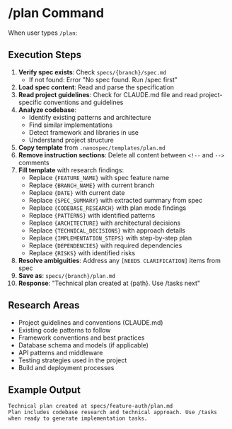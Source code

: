 # /plan Command

When user types `/plan`:

## Execution Steps

1. **Verify spec exists**: Check `specs/{branch}/spec.md`
   - If not found: Error "No spec found. Run /spec first"
2. **Load spec content**: Read and parse the specification
3. **Read project guidelines**: Check for CLAUDE.md file and read project-specific conventions and guidelines
4. **Analyze codebase**:
   - Identify existing patterns and architecture
   - Find similar implementations
   - Detect framework and libraries in use
   - Understand project structure
5. **Copy template** from `.nanospec/templates/plan.md`
6. **Remove instruction sections**: Delete all content between `<!--` and `-->` comments
7. **Fill template** with research findings:
   - Replace `{FEATURE_NAME}` with spec feature name
   - Replace `{BRANCH_NAME}` with current branch
   - Replace `{DATE}` with current date
   - Replace `{SPEC_SUMMARY}` with extracted summary from spec
   - Replace `{CODEBASE_RESEARCH}` with plan mode findings
   - Replace `{PATTERNS}` with identified patterns
   - Replace `{ARCHITECTURE}` with architectural decisions
   - Replace `{TECHNICAL_DECISIONS}` with approach details
   - Replace `{IMPLEMENTATION_STEPS}` with step-by-step plan
   - Replace `{DEPENDENCIES}` with required dependencies
   - Replace `{RISKS}` with identified risks
8. **Resolve ambiguities**: Address any `[NEEDS CLARIFICATION]` items from spec
9. **Save as**: `specs/{branch}/plan.md`
10. **Response**: "Technical plan created at {path}. Use /tasks next"

## Research Areas
- Project guidelines and conventions (CLAUDE.md)
- Existing code patterns to follow
- Framework conventions and best practices
- Database schema and models (if applicable)
- API patterns and middleware
- Testing strategies used in the project
- Build and deployment processes

## Example Output
```
Technical plan created at specs/feature-auth/plan.md
Plan includes codebase research and technical approach. Use /tasks when ready to generate implementation tasks.
```
